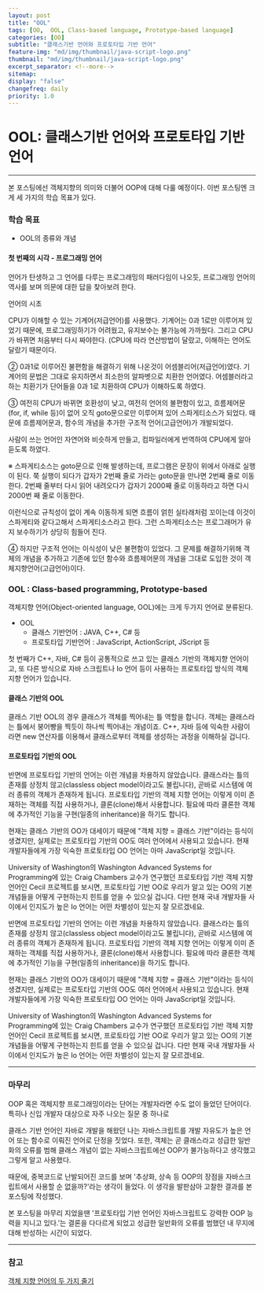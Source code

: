 ```yaml
---
layout: post
title: "OOL"
tags: [OO,  OOL, Class-based language, Prototype-based language]
categories: [OO]
subtitle: "클래스기반 언어와 프로토타입 기반 언어"
feature-img: "md/img/thumbnail/java-script-logo.png"
thumbnail: "md/img/thumbnail/java-script-logo.png"
excerpt_separator: <!--more-->
sitemap:
display: "false"
changefreq: daily
priority: 1.0
---
```


<!--more-->

# OOL: 클래스기반 언어와 프로토타입 기반 언어

---

 본 포스팅에선 객체지향의 의미와 더불어 OOP에 대해 다룰 예정이다. 이번 포스팅엔 크게 세 가지의 학습 목표가 있다.

### 학습 목표

- OOL의 종류와 개념



#### 첫 번째의 시각 - 프로그래밍 언어

 언어가 탄생하고 그 언어를 다루는 프로그래밍의 패러다임이 나오듯, 프로그래밍 언어의 역사를 보며 의문에 대한 답을 찾아보려 한다.

 언어의 시초

 CPU가 이해할 수 있는 기계어(저급언어)를 사용했다. 기계어는 0과 1로만 이루어져 있었기 때문에, 프로그래밍하기가 어려웠고, 유지보수는 불가능에 가까웠다. 그리고 CPU가 바뀌면 처음부터 다시 짜야한다. (CPU에 따라 연산방법이 달랐고, 이해하는 언어도 달랐기 때문이다.

② 0과1로 이루어진 불편함을 해결하기 위해 나온것이 어셈블리어(저급언어)였다. 기계어의 문법은 그대로 유지하면서 최소한의 알파벳으로 치환한 언어였다. 어셈블러라고 하는 치환기가 단어들을 0과 1로 치환하여 CPU가 이해하도록 하였다.

③ 여전히 CPU가 바뀌면 호환성이 낮고, 여전히 언어의 불편함이 있고, 흐름제어문(for, if, while 등)이 없어 오직 goto문으로만 이루어져 있어 스파게티소스가 되었다. 때문에 흐름제어문과, 함수의 개념을 추가한 구조적 언어(고급언어)가 개발되었다.

사람이 쓰는 언어인 자연어와 비슷하게 만들고, 컴파일러에게 번역하여 CPU에게 알아듣도록 하였다.

※ 스파게티소스는 goto문으로 인해 발생하는데, 프로그램은 문장이 위에서 아래로 실행이 된다. 쭉 실행이 되다가 갑자가 2번째 줄로 가라는 goto문을 만나면 2번째 줄로 이동한다. 2번째 줄부터 다시 읽어 내려오다가 갑자기 2000째 줄로 이동하라고 하면 다시 2000번 째 줄로 이동한다.

 이런식으로 규칙성이 없이 계속 이동하게 되면 흐름이 얽힌 실타래처럼 꼬이는데 이것이 스파게티와 같다고해서 스파게티소스라고 한다. 그런 스파게티소스는 프로그래머가 유지 보수하기가 상당히 힘들어 진다.

④ 하지만 구조적 언어는 이식성이 낮은 불편함이 있었다. 그 문제를 해결하기위해 객체의 개념을 추가하고 기존에 있던 함수와 흐름제어문의 개념을 그대로 도입한 것이 객체지향언어(고급언어)이다.


###  OOL : Class-based programming, Prototype-based

 객체지향 언어(Object-oriented language, OOL)에는 크게 두가지 언어로 분류된다.

 - OOL
 	- 클래스 기반언어 :  JAVA, C++, C# 등
 	- 프로토타입 기반언어 : JavaScript, ActionScript, JScript 등

  첫 번째가 C++, 자바, C# 등이 공통적으로 쓰고 있는 클래스 기반의 객체지향 언어이고, 또 다른 방식으로 자바 스크립트나 Io 언어 등이 사용하는 프로토타입 방식의 객체 지향 언어가 있습니다.

#### 클래스 기반의 OOL

  클래스 기반 OOL의 경우 클래스가 객체를 찍어내는 틀 역할을 합니다. 객체는 클래스라는 틀에서 붕어빵을 찍듯이 하나씩 찍어내는 개념이죠. C++, 자바 등에 익숙한 사람이라면 new 연산자를 이용해서 클래스로부터 객체를 생성하는 과정을 이해하실 겁니다.

#### 프로토타입 기반의 OOL

  반면에 프로토타입 기반의 언어는 이런 개념을 차용하지 않았습니다. 클래스라는 틀의 존재를 상정치 않고(classless object model이라고도 불립니다), 곧바로 시스템에 여러 종류의 객체가 존재하게 됩니다. 프로토타입 기반의 객체 지향 언어는 이렇게 이미 존재하는 객체를 직접 사용하거나, 클론(clone)해서 사용합니다. 필요에 따라 클론한 객체에 추가적인 기능을 구현(일종의 inheritance)을 하기도 합니다.

  현재는 클래스 기반의 OO가 대세이기 때문에 "객체 지향 = 클래스 기반"이라는 등식이 생겼지만, 실제로는 프로토타입 기반의 OO도 여러 언어에서 사용되고 있습니다. 현재 개발자들에게 가장 익숙한 프로토타입 OO 언어는 아마 JavaScript일 것입니다.

  University of Washington의 Washington Advanced Systems for Programming에 있는 Craig Chambers 교수가 연구했던 프로토타입 기반 객체 지향 언어인 Cecil 프로젝트를 보시면, 프로토타입 기반 OO로 우리가 알고 있는 OO의 기본 개념들을 어떻게 구현하는지 힌트를 얻을 수 있으실 겁니다. 다만 현재 국내 개발자들 사이에서 인지도가 높은 Io 언어는 어떤 차별성이 있는지 잘 모르겠네요.

  반면에 프로토타입 기반의 언어는 이런 개념을 차용하지 않았습니다. 클래스라는 틀의 존재를 상정치 않고(classless object model이라고도 불립니다), 곧바로 시스템에 여러 종류의 객체가 존재하게 됩니다. 프로토타입 기반의 객체 지향 언어는 이렇게 이미 존재하는 객체를 직접 사용하거나, 클론(clone)해서 사용합니다. 필요에 따라 클론한 객체에 추가적인 기능을 구현(일종의 inheritance)을 하기도 합니다.

  현재는 클래스 기반의 OO가 대세이기 때문에 "객체 지향 = 클래스 기반"이라는 등식이 생겼지만, 실제로는 프로토타입 기반의 OO도 여러 언어에서 사용되고 있습니다. 현재 개발자들에게 가장 익숙한 프로토타입 OO 언어는 아마 JavaScript일 것입니다.

  University of Washington의 Washington Advanced Systems for Programming에 있는 Craig Chambers 교수가 연구했던 프로토타입 기반 객체 지향 언어인 Cecil 프로젝트를 보시면, 프로토타입 기반 OO로 우리가 알고 있는 OO의 기본 개념들을 어떻게 구현하는지 힌트를 얻을 수 있으실 겁니다. 다만 현재 국내 개발자들 사이에서 인지도가 높은 Io 언어는 어떤 차별성이 있는지 잘 모르겠네요.

  ---

### 마무리

OOP 혹은 객체지향 프로그래밍이라는 단어는 개발자라면 수도 없이 들었던 단어이다. 특히나 신입 개발자 대상으로  자주 나오는 질문 중 하나로

 클래스 기반 언어인 자바로 개발을 해왔던 나는 자바스크립트를 개발 자유도가 높은 언어 또는 함수로 이뤄진 언어로 단정을 짓었다. 또한,  객체는 곧 클래스라고 성급한 일반화의 오류를 범해 클래스 개념이 없는 자바스크립트에선 OOP가 불가능하다고 생각했고 그렇게 알고 사용했다.

때문에, 중복코드로 난발되어진 코드를 보며  '추상화, 상속 등 OOP의 장점을 자바스크립트에서 사용할 순 없을까?'라는 생각이 들었다. 이 생각을 발판삼아 고찰한 결과를 본 포스팅에 작성했다.

본 포스팅을 마무리 지었을땐 '프로토타입 기반 언어인 자바스크립트도 강력한 OOP 능력을 지니고 있다.'는 결론을 다다르게 되었고 성급한 일반화의 오류를 범했던 내 무지에 대해 반성하는 시간이 되었다.

---

### 참고


 [객체 지향 언어의 두 가지 줄기](http://mohwa.github.io/blog/javascript/2015/10/16/prototype/)
